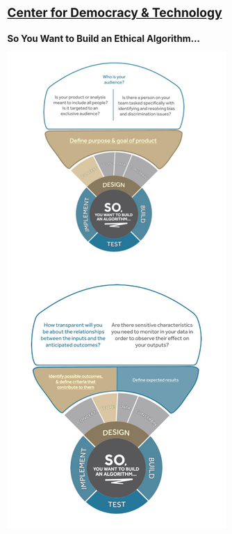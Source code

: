 # [Center for Democracy & Technology](https://cdt.org/)

## So You Want to Build an Ethical Algorithm...

![](data/1.JPG)
![](data/2.JPG)
